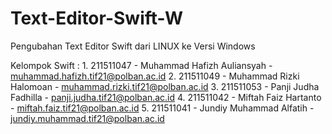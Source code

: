 # Text-Editor-Swift-W
Pengubahan Text Editor Swift dari LINUX ke Versi Windows

Kelompok Swift :
	1. 211511047 - Muhammad Hafizh Auliansyah - muhammad.hafizh.tif21@polban.ac.id
	2. 211511049 - Muhammad Rizki Halomoan - muhammad.rizki.tif21@polban.ac.id
	3. 211511053 - Panji Judha Fadhilla - panji.judha.tif21@polban.ac.id
	4. 211511042 - Miftah Faiz Hartanto - miftah.faiz.tif21@polban.ac.id
	5. 211511041 - Jundiy Muhammad Alfatih - jundiy.muhammad.tif21@polban.ac.id
